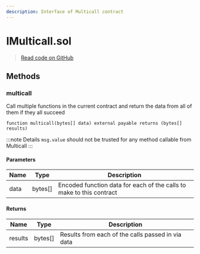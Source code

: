 ```yaml
---
description: Interface of Multicall contract
---
```


# IMulticall.sol
> [Read code on GitHub](https://github.com/primitivefinance/rmm-manager/blob/main/contracts/interfaces/IMulticall.sol)





## Methods

### multicall

Call multiple functions in the current contract and return the data from all of them if they all succeed

```solidity title="Solidity"
function multicall(bytes[] data) external payable returns (bytes[] results)
```


:::note Details
`msg.value` should not be trusted for any method callable from Multicall
:::


#### Parameters

| Name | Type | Description |
|---|---|---|
| data | bytes[] | Encoded function data for each of the calls to make to this contract |

#### Returns

| Name | Type | Description |
|---|---|---|
| results | bytes[] |  Results from each of the calls passed in via data |




